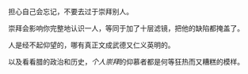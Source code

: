 担心自己会忘记，不要去过于崇拜别人。

崇拜会影响你完整地认识一人，等同于加了十层滤镜，把他的缺陷都掩盖了。

人是经不起仰望的，哪有真正文成武德又仁义英明的。

以及看看腊的政治和历史，*个人崇拜*的仰慕者都是何等狂热而又糟糕的模样。
